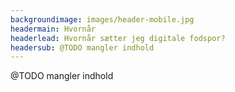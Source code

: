 ```yaml
---
backgroundimage: images/header-mobile.jpg
headermain: Hvornår
headerlead: Hvornår sætter jeg digitale fodspor?
headersub: @TODO mangler indhold
---
```

@TODO mangler indhold